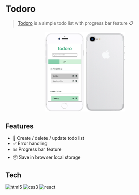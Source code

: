 # Todoro

> [Todoro](https://todoro-react.netlify.app/) is a simple todo list with progress bar feature 📋

<p align="center"><img src="/public/github-cover.webp" width="50%"></p>

## Features

- 📝 Create / delete / update todo list
- ✅ Error handling
- 📊 Progress bar feature
- 📦 Save in browser local storage

## Tech

<p align="left">
    <img
      src="https://img.shields.io/badge/HTML5-E34F26?style=for-the-badge&logo=html5&logoColor=white"
      alt="html5"
    />
    <img
      src="https://img.shields.io/badge/CSS3-1572B6?style=for-the-badge&logo=css3&logoColor=white"
      alt="css3"
    />
        <img
      src="https://img.shields.io/badge/React-20232A?style=for-the-badge&logo=react&logoColor=61DAFB"
      alt="react"
    />
</p>
